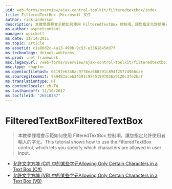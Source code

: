 ```yaml
---
uid: web-forms/overview/ajax-control-toolkit/filteredtextbox/index
title: FilteredTextBox |Microsoft 文件
author: rick-anderson
description: 本教學課程會示範如何使用 FilteredTextBox 控制項，讓您指定允許使用者輸入的字元。
ms.author: aspnetcontent
manager: wpickett
ms.date: 11/14/2011
ms.topic: article
ms.assetid: c1a80d2c-4a13-499b-9c53-e3561845dd7f
ms.technology: dotnet-webforms
ms.prod: .net-framework
msc.legacyurl: /web-forms/overview/ajax-control-toolkit/filteredtextbox
msc.type: chapter
ms.openlocfilehash: 04197e6348ac97f8ea668591c894f25774966cae
ms.sourcegitcommit: 9a9483aceb34591c97451997036a9120c3fe2baf
ms.translationtype: HT
ms.contentlocale: zh-TW
ms.lasthandoff: 11/10/2017
ms.locfileid: "26510387"
---
```

<a name="filteredtextbox"></a><span data-ttu-id="b1482-103">FilteredTextBox</span><span class="sxs-lookup"><span data-stu-id="b1482-103">FilteredTextBox</span></span>
====================
> <span data-ttu-id="b1482-104">本教學課程會示範如何使用 FilteredTextBox 控制項，讓您指定允許使用者輸入的字元。</span><span class="sxs-lookup"><span data-stu-id="b1482-104">This tutorial shows how to use the FilteredTextBox control, which lets you specify which characters are allowed in user input.</span></span>


- [<span data-ttu-id="b1482-105">允許文字方塊 (C#) 中的某些字元</span><span class="sxs-lookup"><span data-stu-id="b1482-105">Allowing Only Certain Characters in a Text Box (C#)</span></span>](allowing-only-certain-characters-in-a-text-box-cs.md)
- [<span data-ttu-id="b1482-106">允許文字方塊 (VB) 中的某些字元</span><span class="sxs-lookup"><span data-stu-id="b1482-106">Allowing Only Certain Characters in a Text Box (VB)</span></span>](allowing-only-certain-characters-in-a-text-box-vb.md)
